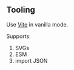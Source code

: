 ## Tooling
Use [Vite](https://vitejs.dev/guide/#scaffolding-your-first-vite-project) in vanilla mode.

Supports:
1. SVGs
2. ESM
3. import JSON
